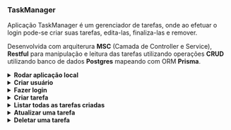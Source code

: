 ### TaskManager

Aplicação TaskManager é um gerenciador de tarefas, onde ao efetuar o login pode-se criar suas tarefas, edita-las, finaliza-las e remover.

Desenvolvida com arquiterura __MSC__ (Camada de Controller e Service), __Restful__ para manipulação e leitura das tarefas utilizando operações __CRUD__ utilizando banco de dados __Postgres__ mapeando com ORM __Prisma__.

<details>
  <summary>
    <strong> Rodar aplicação local </strong>
  </summary><br>

  1. Instale as dependências backend
      - `cd backend`
      - `npm install`
  
  2. Rodar docker-compose do banco de dados:
      - `docker-compose up`

  3. Rodar aplicação, ao rodar esse comando automaticamente configura o Prisma e roda as migratios conforme o script no package.json:
      - `npm start`
</details>


<details>
  <summary>
    <strong> Criar usuário </strong>
  </summary><br>
  
  1 - Método de requisição: POST

  2 - Rota `/register` o endpoint deve receber a seguinte estrutura:

```json
 {
   "email": "email@gmail.com",
   "password": "123456"
 }
```

  3 - Resposta da requisição:
```json
 {
   "id": 1,
    "email": "email@gmail.com",
    "password": "e10adc3949ba59abbe56e057f20f883e"
 }
```
</details>


<details>
  <summary>
    <strong> Fazer login </strong>
  </summary><br>

  1- Métodos de requisição: Post

  2 - Rota `/login` o endpoint deve receber a seguinte estrutura:

```json
{
  "email": "email@gmail.com",
  "password": "123456"
}
```

  3 - Resposta da requisição:
```json
 {
   "id": 1,
    "email": "email@gmail.com",
    "password": "e10adc3949ba59abbe56e057f20f883e",
    "token": "eyJhbGciOiJIUzI1NiIsInR5cCI6IkpXVCJ9.eyJkYXRhIjp7ImlkIjoiMiIsImVtYWlsIjoiZW1haWxAZ21haWwuY29tIn0sImlhdCI6MTY2MDU5MDYxMywiZXhwIjoxNjYwODQ5ODEzfQ.bqjxBwlCv4Wnm322drMZ34y2BdxKbJ-KlEu9UXcYGY8"
 }
```
</details>

<details>
  <summary>
    <strong> Criar tarefa </strong>
  </summary><br>

  1 - Métodos de requisição: Post

  2 - :mag_right: Observação: Nessa requisição é necessário informar o token para autenticação. Verifique na ferramenta que utiliza em qual campo poderá colocar o token gerado na etapa de `Fazer Login`.

  3 - Rota `/task/:id` o endpoint deve receber a seguinte estrutura:

```json
  {
    "task": "Estudar",
    "status": "Concluido",
   },
 ```
 
  4 - Resposta da requisição:

```json
 {
   "id": 1,
    "task": "Estudar",
    "status": "Concluido",
    "userId": 1
 }
```

</details>

<details>
  <summary>
    <strong> Listar todas as tarefas criadas </strong>
  </summary><br>

  1- Métodos de requisição: Get

  2 - :mag_right: Observação:  Necessário informar o token para autenticação. Verifique na ferramenta que utiliza em qual campo poderá colocar o token gerado na etapa de `Fazer Login`.

  3 - Rota `/task/:id` clicar em buscar a requisição
 
  4 - Resposta da requisição:

```json
 [
    {
        "id": 1,
        "task": "Estudar",
        "status": "Concluido",
        "userId": 1
    },
    {
        "id": 2,
        "task": "Ler Livros",
        "status": "Pendente",
        "userId": 1
    }
]
```
</details>

 
<details>
  <summary>
    <strong> Atualizar uma tarefa </strong>
  </summary><br>

  1- Métodos de requisição: Put

  2 - :mag_right: Observação:  Necessário informar o token para autenticação. Verifique na ferramenta que utiliza em qual campo poderá colocar o token gerado na etapa de `Fazer Login`.

  3 - Rota `/task` o endpoint deve receber a seguinte estrutura:

  ```json
   {
    "id": 1,
    "task": "Ir a academia",
    "status": "Andamento",
   },
 ```

 
  4 - Resposta da requisição:

```json
  {
      "id": 1,
      "task": "Ir a academia",
      "status": "Andamento",
      "userId": 1
  }
```
</details>


<details>
  <summary>
    <strong> Deletar uma tarefa </strong>
  </summary><br>

  1- Métodos de requisição: Del

  2 - :mag_right: Observação:  Necessário informar o token para autenticação. Verifique na ferramenta que utiliza em qual campo poderá colocar o token gerado na etapa de `Fazer Login`.

  3 - Rota `/task/:id`, onde refere-se ao id da tarefa e o endpoint deve receber a seguinte estrutura:

  ```json
  {
    "id": 1,
   },
 ```

  4 - Resposta da requisição:

```json
  {
    "message": "Task deleted"
  }
```
</details>






